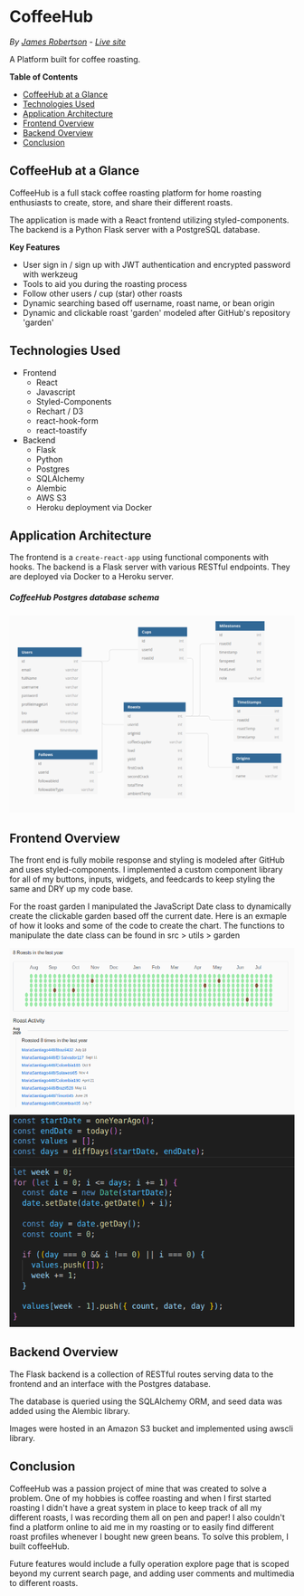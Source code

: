 # CoffeeHub
*By [James Robertson](http://jamesurobertson.com/) - [Live site](https://coffee-hub.herokuapp.com/)*

A Platform built for coffee roasting.

**Table of Contents**
  * [CoffeeHub at a Glance](#CoffeeHub-at-a-glance)
  * [Technologies Used](#technologies-used)
  * [Application Architecture](#application-architecture)
  * [Frontend Overview](#frontend-overview)
  * [Backend Overview](#backend-overview)
  * [Conclusion](#conclusion)

## CoffeeHub at a Glance
CoffeeHub is a full stack coffee roasting platform for home roasting enthusiasts to create, store, and share their different roasts.

The application is made with a React frontend utilizing styled-components.
The backend is a Python Flask server with a PostgreSQL database.

**Key Features**
* User sign in / sign up with JWT authentication and encrypted password with werkzeug
* Tools to aid you during the roasting process
* Follow other users / cup (star) other roasts
* Dynamic searching based off username, roast name, or bean origin
* Dynamic and clickable roast 'garden' modeled after GitHub's repository 'garden'
<!--
![CoffeeHub mini-demo](/readme-assets/star-trader-demo-full.gif) -->

## Technologies Used
* Frontend
  * React
  * Javascript
  * Styled-Components
  * Rechart / D3
  * react-hook-form
  * react-toastify
* Backend
  * Flask
  * Python
  * Postgres
  * SQLAlchemy
  * Alembic
  * AWS S3
  * Heroku deployment via Docker

## Application Architecture
The frontend is a `create-react-app` using functional components with hooks. The backend is a Flask server with various RESTful endpoints. They are deployed via Docker to a Heroku server.

##### CoffeeHub Postgres database schema
![Database schema](readme-assets/backend-schema.png)


## Frontend Overview
The front end is fully mobile response and styling is modeled after GitHub and uses styled-components. I implemented a custom component library for all of my buttons, inputs, widgets, and feedcards to keep styling the same and DRY up my code base.

For the roast garden I manipulated the JavaScript Date class to dynamically create the clickable garden based off the current date. Here is an exmaple of how it looks and some of the code to create the chart. The functions to manipulate the date class can be found in src > utils > garden

![Roast Garden](readme-assets/roast-garden.png)
![Roast Garden Code](readme-assets/roast-garden-js.png)

## Backend Overview
The Flask backend is a collection of RESTful routes serving data to the frontend and an interface with the Postgres database.

The database is queried using the SQLAlchemy ORM, and seed data was added using the Alembic library.

Images were hosted in an Amazon S3 bucket and implemented using awscli library.

## Conclusion
CoffeeHub was a passion project of mine that was created to solve a problem. One of my hobbies is coffee roasting and when I first started roasting I didn't have a great system in place to keep track of all my different roasts, I was recording them all on pen and paper! I also couldn't find a platform online to aid me in my roasting or to easily find different roast profiles whenever I bought new green beans. To solve this problem, I built coffeeHub.

Future features would include a fully operation explore page that is scoped beyond my current search page, and adding user comments and multimedia to different roasts.
